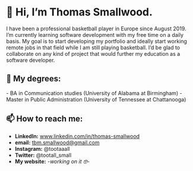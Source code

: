 <h1>👋 Hi, I’m Thomas Smallwood.</h1>

I have been a professional basketball player in Europe since August 2019.
I’m currently learning software development with my free time on a daily basis.
My goal is to start developing my portfolio and ideally start working remote jobs in that field while I am still playing basketball.
I’d be glad to collaborate on any kind of project that would further my education as a software developer.

<h2>📜 My degrees:</h2>
  - BA in Communication studies (University of Alabama at Birmingham)
  - Master in Public Administration (University of Tennessee at Chattanooga)
 
 
<h2>📫 How to reach me:</h2>

  - <strong>LinkedIn:</strong> www.linkedin.com/in/thomas-smallwood
  - <strong>email:</strong> tbm.smallwood@gmail.com
  - <strong>Instagram:</strong> @tootaaall
  - <strong>Twitter:</strong> @tootall_small
  - <strong>My website:</strong> <em>-working on it 🤓-</em>
  

